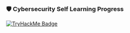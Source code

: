 ### 🛡️ Cybersecurity Self Learning Progress

<a href="https://tryhackme.com/p/henryvinkler">
  <img src="https://tryhackme-badges.s3.amazonaws.com/henryvinkler.png" alt="TryHackMe Badge" />
</a>

